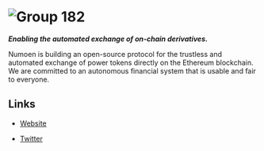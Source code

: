 # ![Group 182](https://github.com/Numoen/.github/assets/44106773/22f60766-4f4e-4c5d-bebf-c76a505693cd)

**_Enabling the automated exchange of on-chain derivatives._**

Numoen is building an open-source protocol for the trustless and automated exchange of power tokens directly 
on the Ethereum blockchain. We are committed to an autonomous financial system that is usable and fair to everyone.

## Links

* [Website](https://www.numoen.com/)

* [Twitter](https://twitter.com/numoen)



